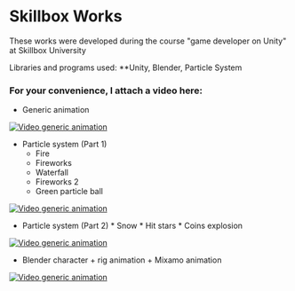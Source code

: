 # Skillbox Works


These works were developed during the course "game developer on Unity" at Skillbox University


Libraries and programs used: **Unity, Blender, Particle System

### For your convenience, I attach a video here:
  * Generic animation
  
[![Video generic animation](https://i9.ytimg.com/vi/fklWzPo1mB8/mq2.jpg?sqp=CPj0tf0F&rs=AOn4CLA5Xq7dsK6ibvhB0payU2vtXKZ0Fw)](https://www.youtube.com/watch?v=fklWzPo1mB8)
  
  * Particle system (Part 1)
    * Fire
    * Fireworks
    * Waterfall
    * Fireworks 2
    * Green particle ball
    
[![Video generic animation](https://i9.ytimg.com/vi/c_jSu9XZMjA/mq2.jpg?sqp=CPj0tf0F&rs=AOn4CLCXj5SnD0Y1YlVoPaM71mqlilOuwA)](https://www.youtube.com/watch?v=c_jSu9XZMjA)
   
   * Particle system (Part 2)
    * Snow
    * Hit stars
    * Coins explosion
    
[![Video generic animation](https://i9.ytimg.com/vi/QJOJlWxKiSc/mq3.jpg?sqp=CPj0tf0F&rs=AOn4CLAPcDdJO1xxgrQBqAS39P5XijxZ8A)](https://www.youtube.com/watch?v=QJOJlWxKiSc)
    
   * Blender character + rig animation + Mixamo animation
   
[![Video generic animation](https://i9.ytimg.com/vi/bAxkHpnLXrQ/mq1.jpg?sqp=CKT3tf0F&rs=AOn4CLAE8oi7TJyg5yutoeCMvK775z3tPA)](https://www.youtube.com/watch?v=bAxkHpnLXrQ)
